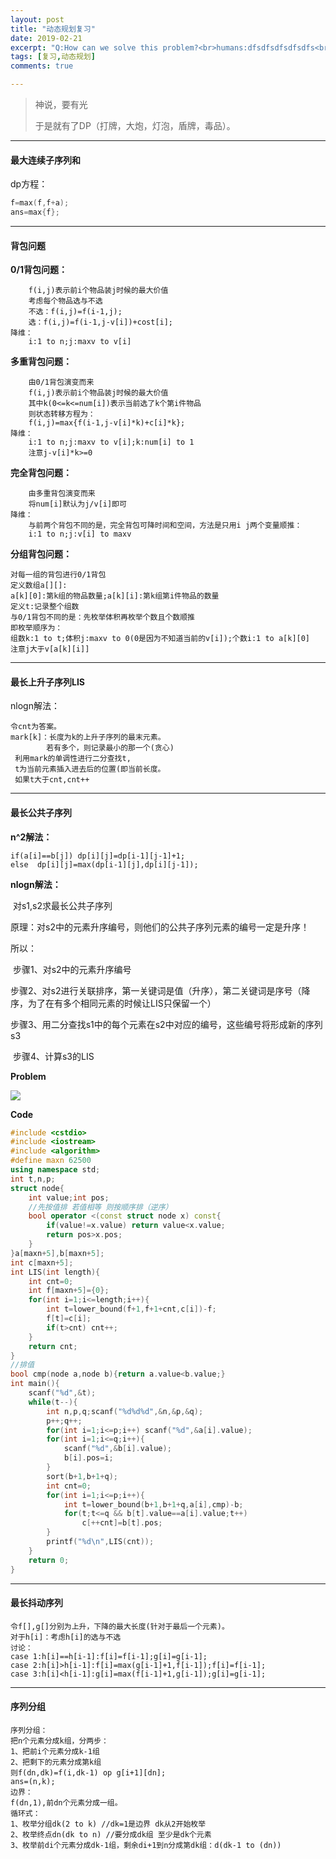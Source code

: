 ```yaml
---
layout: post
title: "动态规划复习"
date: 2019-02-21
excerpt: "Q:How can we solve this problem?<br>humans:dfsdfsdfsdfsdfs<br>God:  D  P"
tags: [复习,动态规划]
comments: true

---
```


> 神说，要有光
>
> 于是就有了DP（打牌，大炮，灯泡，盾牌，毒品）。

------



#### 最大连续子序列和

dp方程：

```cpp
f=max(f,f+a);
ans=max{f};
```

------

#### **背包问题**

**0/1背包问题：**

```
    f(i,j)表示前i个物品装j时候的最大价值 
    考虑每个物品选与不选
    不选：f(i,j)=f(i-1,j);
    选：f(i,j)=f(i-1,j-v[i])+cost[i]; 
降维：
    i:1 to n;j:maxv to v[i]  
```

**多重背包问题：**

```
    由0/1背包演变而来 
    f(i,j)表示前i个物品装j时候的最大价值 
    其中k(0<=k<=num[i])表示当前选了k个第i件物品
    则状态转移方程为：
    f(i,j)=max{f(i-1,j-v[i]*k)+c[i]*k};
降维：
    i:1 to n;j:maxv to v[i];k:num[i] to 1
    注意j-v[i]*k>=0 
```

**完全背包问题：**

```
    由多重背包演变而来
    将num[i]默认为j/v[i]即可
降维：
    与前两个背包不同的是，完全背包可降时间和空间，方法是只用i j两个变量顺推：
    i:1 to n;j:v[i] to maxv 
```

**分组背包问题：**

```
对每一组的背包进行0/1背包
定义数组a[][]:
a[k][0]:第k组的物品数量;a[k][i]:第k组第i件物品的数量 
定义t:记录整个组数 
与0/1背包不同的是：先枚举体积再枚举个数且个数顺推 
即枚举顺序为：
组数k:1 to t;体积j:maxv to 0(0是因为不知道当前的v[i]);个数i:1 to a[k][0]
注意j大于v[a[k][i]] 
```

------

#### **最长上升子序列LIS**

nlogn解法：

```
令cnt为答案。 
mark[k]：长度为k的上升子序列的最末元素。
        若有多个，则记录最小的那一个(贪心)
 利用mark的单调性进行二分查找t,
 t为当前元素插入进去后的位置(即当前长度。 
 如果t大于cnt,cnt++ 
```

------

#### **最长公共子序列**

**n^2解法：**

```
if(a[i]==b[j]) dp[i][j]=dp[i-1][j-1]+1;
else  dp[i][j]=max(dp[i-1][j],dp[i][j-1]);
```

**nlogn解法：**

​	对s1,s2求最长公共子序列

​	原理：对s2中的元素升序编号，则他们的公共子序列元素的编号一定是升序！

所以：

​	步骤1、对s2中的元素升序编号

​	步骤2、对s2进行关联排序，第一关键词是值（升序），第二关键词是序号（降序，为了在有多个相同元素的时候让LIS只保留一个）

​	步骤3、用二分查找s1中的每个元素在s2中对应的编号，这些编号将形成新的序列 s3

​	步骤4、计算s3的LIS

**Problem**

![](https://i.loli.net/2019/02/21/5c6ea7ba50a8f.png)

**Code**

```cpp
#include <cstdio>
#include <iostream>
#include <algorithm>
#define maxn 62500
using namespace std;
int t,n,p;
struct node{
	int value;int pos;
	//先按值排 若值相等 则按顺序排（逆序） 
	bool operator <(const struct node x) const{
		if(value!=x.value) return value<x.value;
		return pos>x.pos;
	}
}a[maxn+5],b[maxn+5];
int c[maxn+5];
int LIS(int length){
	int cnt=0;
	int f[maxn+5]={0};
	for(int i=1;i<=length;i++){
		int t=lower_bound(f+1,f+1+cnt,c[i])-f;
		f[t]=c[i]; 
		if(t>cnt) cnt++;
	}
	return cnt;
}
//排值 
bool cmp(node a,node b){return a.value<b.value;}
int main(){
	scanf("%d",&t);
	while(t--){
		int n,p,q;scanf("%d%d%d",&n,&p,&q);
		p++;q++;	
		for(int i=1;i<=p;i++) scanf("%d",&a[i].value);
		for(int i=1;i<=q;i++){
			scanf("%d",&b[i].value);
			b[i].pos=i;
		} 
		sort(b+1,b+1+q);
		int cnt=0;
		for(int i=1;i<=p;i++){
			int t=lower_bound(b+1,b+1+q,a[i],cmp)-b;
			for(t;t<=q && b[t].value==a[i].value;t++)
				c[++cnt]=b[t].pos;
		}
		printf("%d\n",LIS(cnt));
	}
	return 0;
}
```





------

#### **最长抖动序列**

```
令f[],g[]分别为上升，下降的最大长度(针对于最后一个元素)。
对于h[i]：考虑h[i]的选与不选 
讨论：
case 1:h[i]==h[i-1]:f[i]=f[i-1];g[i]=g[i-1];
case 2:h[i]>h[i-1]:f[i]=max(g[i-1]+1,f[i-1]);f[i]=f[i-1];
case 3:h[i]<h[i-1]:g[i]=max(f[i-1]+1,g[i-1]);g[i]=g[i-1];
```

------

#### **序列分组**

```
序列分组：
把n个元素分成k组，分两步：
1、把前i个元素分成k-1组
2、把剩下的元素分成第k组
则f(dn,dk)=f(i,dk-1) op g[i+1][dn];
ans=(n,k);
边界：
f(dn,1),前dn个元素分成一组。 
循环式：
1、枚举分组dk(2 to k) //dk=1是边界 dk从2开始枚举 
2、枚举终点dn(dk to n) //要分成dk组 至少是dk个元素
3、枚举前di个元素分成dk-1组，剩余di+1到n分成第dk组：d(dk-1 to (dn))
```
